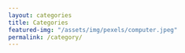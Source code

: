 ```yaml
---
layout: categories
title: Categories
featured-img: "/assets/img/pexels/computer.jpeg"
permalink: /category/
---
```



